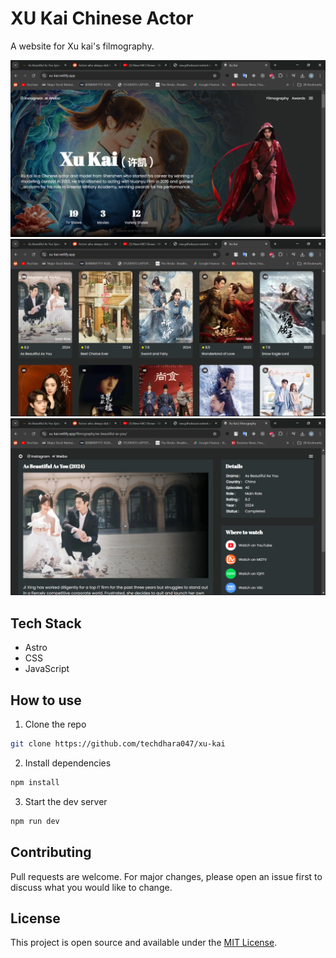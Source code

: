 # XU Kai Chinese Actor

A website for Xu kai's filmography.

<img src='./screenshots/1.png'>
<img src='./screenshots/2.png'>
<img src='./screenshots/3.png'>

## Tech Stack

- Astro
- CSS
- JavaScript

<!-- ## Features

- xyz
- -->

## How to use

1. Clone the repo

```bash
git clone https://github.com/techdhara047/xu-kai
```

2. Install dependencies

```bash
npm install
```

3. Start the dev server

```bash
npm run dev
```

## Contributing

Pull requests are welcome. For major changes, please open an issue first to discuss what you would like to change.

## License

This project is open source and available under the [MIT License](LICENSE).
